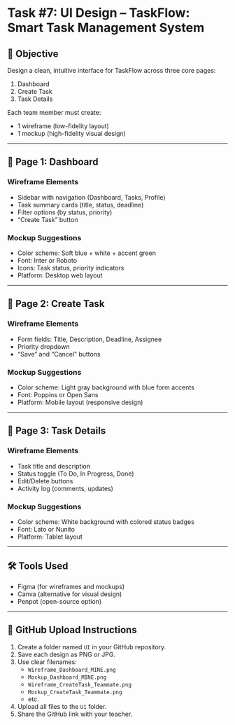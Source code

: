 
# Task #7: UI Design – TaskFlow: Smart Task Management System

## 🎯 Objective
Design a clean, intuitive interface for TaskFlow across three core pages:
1. Dashboard
2. Create Task
3. Task Details

Each team member must create:
- 1 wireframe (low-fidelity layout)
- 1 mockup (high-fidelity visual design)

---

## 🧱 Page 1: Dashboard

### Wireframe Elements
- Sidebar with navigation (Dashboard, Tasks, Profile)
- Task summary cards (title, status, deadline)
- Filter options (by status, priority)
- “Create Task” button

### Mockup Suggestions
- Color scheme: Soft blue + white + accent green
- Font: Inter or Roboto
- Icons: Task status, priority indicators
- Platform: Desktop web layout

---

## 📝 Page 2: Create Task

### Wireframe Elements
- Form fields: Title, Description, Deadline, Assignee
- Priority dropdown
- “Save” and “Cancel” buttons

### Mockup Suggestions
- Color scheme: Light gray background with blue form accents
- Font: Poppins or Open Sans
- Platform: Mobile layout (responsive design)

---

## 📄 Page 3: Task Details

### Wireframe Elements
- Task title and description
- Status toggle (To Do, In Progress, Done)
- Edit/Delete buttons
- Activity log (comments, updates)

### Mockup Suggestions
- Color scheme: White background with colored status badges
- Font: Lato or Nunito
- Platform: Tablet layout

---

## 🛠 Tools Used
- Figma (for wireframes and mockups)
- Canva (alternative for visual design)
- Penpot (open-source option)

---

## 📁 GitHub Upload Instructions

1. Create a folder named `UI` in your GitHub repository.
2. Save each design as PNG or JPG.
3. Use clear filenames:
   - `Wireframe_Dashboard_MINE.png`
   - `Mockup_Dashboard_MINE.png`
   - `Wireframe_CreateTask_Teammate.png`
   - `Mockup_CreateTask_Teammate.png`
   - etc.
4. Upload all files to the `UI` folder.
5. Share the GitHub link with your teacher.
